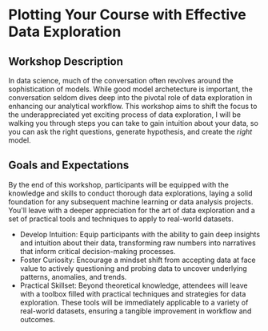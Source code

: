 # Plotting Your Course with Effective Data Exploration

## Workshop Description
In data science, much of the conversation often revolves around the sophistication of models. While good model archetecture is important, the conversation seldom dives deep into the pivotal role of data exploration in enhancing our analytical workflow. This workshop aims to shift the focus to the underappreciated yet exciting process of data exploration, I will be walking you through steps you can take to gain intuition about your data, so you can ask the right questions, generate hypothesis, and create the _right_ model. 

## Goals and Expectations
By the end of this workshop, participants will be equipped with the knowledge and skills to conduct thorough data explorations, laying a solid foundation for any subsequent machine learning or data analysis projects. You'll leave with a deeper appreciation for the art of data exploration and a set of practical tools and techniques to apply to real-world datasets.
* Develop Intuition: Equip participants with the ability to gain deep insights and intuition about their data, transforming raw numbers into narratives that inform critical decision-making processes.
* Foster Curiosity: Encourage a mindset shift from accepting data at face value to actively questioning and probing data to uncover underlying patterns, anomalies, and trends.
* Practical Skillset: Beyond theoretical knowledge, attendees will leave with a toolbox filled with practical techniques and strategies for data exploration. These tools will be immediately applicable to a variety of real-world datasets, ensuring a tangible improvement in workflow and outcomes.
